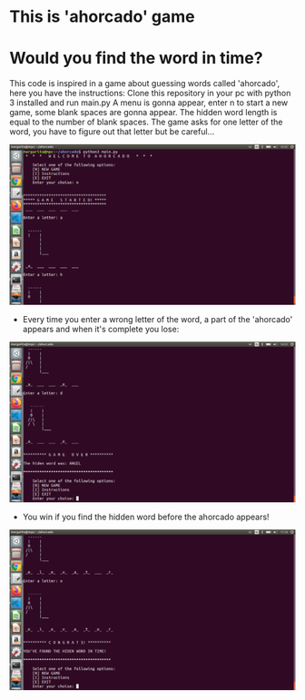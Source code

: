 # This is 'ahorcado' game
# Would you find the word in time?

This code is inspired in a game about guessing words called 'ahorcado', here you have the instructions:
Clone this repository in your pc with python 3 installed and run main.py
A menu is gonna appear, enter n to start a new game, some blank spaces are gonna appear. The hidden word length is equal to the number of blank spaces. The game asks for one letter of the word, you have to figure out that letter but be careful...

![First screen](readme_screenshots/Screenshot_1.png "First screen")

- Every time you enter a wrong letter of the word, a part of the 'ahorcado' appears and when it's complete you lose:

![Game over](readme_screenshots/Screenshot_2.png "Game over")

- You win if you find the hidden word before the ahorcado appears!

![You win](readme_screenshots/Screenshot_3.png "You win")

